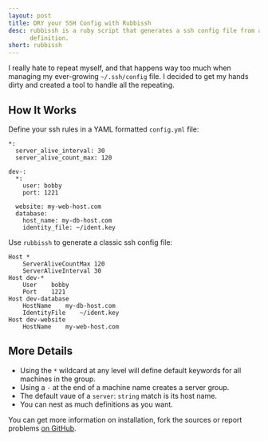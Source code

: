 ```yaml
---
layout: post
title: DRY your SSH Config with Rubbissh
desc: rubbissh is a ruby script that generates a ssh config file from a YAML
      definition.
short: rubbissh
---
```


I really hate to repeat myself, and that happens way too much when managing
my ever-growing `~/.ssh/config` file. I decided to get my hands dirty and
created a tool to handle all the repeating.

## How It Works ##

Define your ssh rules in a YAML formatted `config.yml` file:

	*:
	  server_alive_interval: 30
	  server_alive_count_max: 120

	dev-:
	  *:
	    user: bobby
	    port: 1221

	  website: my-web-host.com
	  database:
	    host_name: my-db-host.com
	    identity_file: ~/ident.key

Use `rubbissh` to generate a classic ssh config file:

	Host *
		ServerAliveCountMax	120
		ServerAliveInterval	30
	Host dev-*
		User	bobby
		Port	1221
	Host dev-database
		HostName	my-db-host.com
		IdentityFile	~/ident.key
	Host dev-website
		HostName	my-web-host.com

## More Details ##

- Using the `*` wildcard at any level will define default keywords for all
machines in the group.
- Using a `-` at the end of a machine name creates a server group.
- The default vaue of a `server`: `string` match is its host name.
- You can nest as much definitions as you want.

You can get more information on installation, fork the sources or report
problems [on GitHub](http://github.com/jmlacroix/rubbissh).
